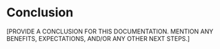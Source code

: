 # Conclusion

[PROVIDE A CONCLUSION FOR THIS DOCUMENTATION. MENTION ANY BENEFITS, EXPECTATIONS, AND/OR ANY OTHER NEXT STEPS.]
